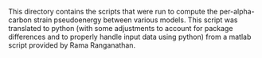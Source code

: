 This directory contains the scripts that were run to compute the per-alpha-carbon strain pseudoenergy between various models. This script was translated to python (with some adjustments to account for package differences and to properly handle input data using python) from a matlab script provided by Rama Ranganathan.
